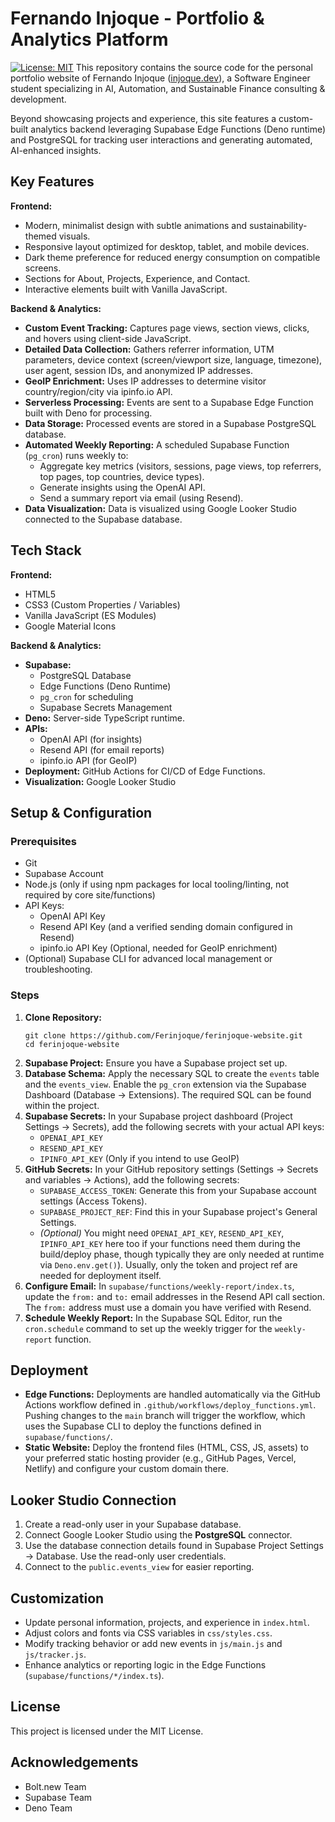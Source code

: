 # Fernando Injoque - Portfolio & Analytics Platform

[![License: MIT](https://img.shields.io/badge/License-MIT-yellow.svg)](https://opensource.org/licenses/MIT)
This repository contains the source code for the personal portfolio website of Fernando Injoque ([injoque.dev](https://injoque.dev)), a Software Engineer student specializing in AI, Automation, and Sustainable Finance consulting & development.

Beyond showcasing projects and experience, this site features a custom-built analytics backend leveraging Supabase Edge Functions (Deno runtime) and PostgreSQL for tracking user interactions and generating automated, AI-enhanced insights.

## Key Features

**Frontend:**

* Modern, minimalist design with subtle animations and sustainability-themed visuals.
* Responsive layout optimized for desktop, tablet, and mobile devices.
* Dark theme preference for reduced energy consumption on compatible screens.
* Sections for About, Projects, Experience, and Contact.
* Interactive elements built with Vanilla JavaScript.

**Backend & Analytics:**

* **Custom Event Tracking:** Captures page views, section views, clicks, and hovers using client-side JavaScript.
* **Detailed Data Collection:** Gathers referrer information, UTM parameters, device context (screen/viewport size, language, timezone), user agent, session IDs, and anonymized IP addresses.
* **GeoIP Enrichment:** Uses IP addresses to determine visitor country/region/city via ipinfo.io API.
* **Serverless Processing:** Events are sent to a Supabase Edge Function built with Deno for processing.
* **Data Storage:** Processed events are stored in a Supabase PostgreSQL database.
* **Automated Weekly Reporting:** A scheduled Supabase Function (`pg_cron`) runs weekly to:
    * Aggregate key metrics (visitors, sessions, page views, top referrers, top pages, top countries, device types).
    * Generate insights using the OpenAI API.
    * Send a summary report via email (using Resend).
* **Data Visualization:** Data is visualized using Google Looker Studio connected to the Supabase database.

## Tech Stack

**Frontend:**

* HTML5
* CSS3 (Custom Properties / Variables)
* Vanilla JavaScript (ES Modules)
* Google Material Icons

**Backend & Analytics:**

* **Supabase:**
    * PostgreSQL Database
    * Edge Functions (Deno Runtime)
    * `pg_cron` for scheduling
    * Supabase Secrets Management
* **Deno:** Server-side TypeScript runtime.
* **APIs:**
    * OpenAI API (for insights)
    * Resend API (for email reports)
    * ipinfo.io API (for GeoIP)
* **Deployment:** GitHub Actions for CI/CD of Edge Functions.
* **Visualization:** Google Looker Studio

## Setup & Configuration

### Prerequisites

* Git
* Supabase Account
* Node.js (only if using npm packages for local tooling/linting, not required by core site/functions)
* API Keys:
    * OpenAI API Key
    * Resend API Key (and a verified sending domain configured in Resend)
    * ipinfo.io API Key (Optional, needed for GeoIP enrichment)
* (Optional) Supabase CLI for advanced local management or troubleshooting.

### Steps

1.  **Clone Repository:**
    ```
    git clone https://github.com/Ferinjoque/ferinjoque-website.git
    cd ferinjoque-website
    ```
2.  **Supabase Project:** Ensure you have a Supabase project set up.
3.  **Database Schema:** Apply the necessary SQL to create the `events` table and the `events_view`. Enable the `pg_cron` extension via the Supabase Dashboard (Database -> Extensions). The required SQL can be found within the project.
4.  **Supabase Secrets:** In your Supabase project dashboard (Project Settings -> Secrets), add the following secrets with your actual API keys:
    * `OPENAI_API_KEY`
    * `RESEND_API_KEY`
    * `IPINFO_API_KEY` (Only if you intend to use GeoIP)
5.  **GitHub Secrets:** In your GitHub repository settings (Settings -> Secrets and variables -> Actions), add the following secrets:
    * `SUPABASE_ACCESS_TOKEN`: Generate this from your Supabase account settings (Access Tokens).
    * `SUPABASE_PROJECT_REF`: Find this in your Supabase project's General Settings.
    * *(Optional)* You might need `OPENAI_API_KEY`, `RESEND_API_KEY`, `IPINFO_API_KEY` here too if your functions need them during the build/deploy phase, though typically they are only needed at runtime via `Deno.env.get()`). Usually, only the token and project ref are needed for deployment itself.
6.  **Configure Email:** In `supabase/functions/weekly-report/index.ts`, update the `from:` and `to:` email addresses in the Resend API call section. The `from:` address must use a domain you have verified with Resend.
7.  **Schedule Weekly Report:** In the Supabase SQL Editor, run the `cron.schedule` command to set up the weekly trigger for the `weekly-report` function.

## Deployment

* **Edge Functions:** Deployments are handled automatically via the GitHub Actions workflow defined in `.github/workflows/deploy_functions.yml`. Pushing changes to the `main` branch will trigger the workflow, which uses the Supabase CLI to deploy the functions defined in `supabase/functions/`.
* **Static Website:** Deploy the frontend files (HTML, CSS, JS, assets) to your preferred static hosting provider (e.g., GitHub Pages, Vercel, Netlify) and configure your custom domain there.

## Looker Studio Connection

1.  Create a read-only user in your Supabase database.
2.  Connect Google Looker Studio using the **PostgreSQL** connector.
3.  Use the database connection details found in Supabase Project Settings -> Database. Use the read-only user credentials.
4.  Connect to the `public.events_view` for easier reporting.

## Customization

* Update personal information, projects, and experience in `index.html`.
* Adjust colors and fonts via CSS variables in `css/styles.css`.
* Modify tracking behavior or add new events in `js/main.js` and `js/tracker.js`.
* Enhance analytics or reporting logic in the Edge Functions (`supabase/functions/*/index.ts`).

## License

This project is licensed under the MIT License.

## Acknowledgements

* Bolt.new Team
* Supabase Team
* Deno Team
